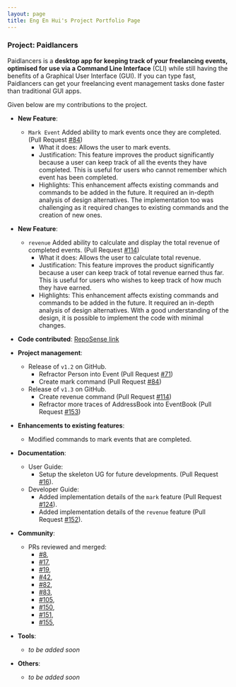 ```yaml
---
layout: page
title: Eng En Hui's Project Portfolio Page
---
```


### Project: Paidlancers

Paidlancers is a **desktop app for keeping track of your freelancing events, optimised for use via a Command Line Interface** (CLI) while still having the benefits of a Graphical User Interface (GUI). If you can type fast, Paidlancers can get your freelancing event management tasks done faster than traditional GUI apps.


Given below are my contributions to the project.
* **New Feature**:
  * `Mark Event` Added ability to mark events once they are completed. (Pull Request [#84](https://github.com/AY2223S2-CS2103T-T11-3/tp/pull/84))
      * What it does: Allows the user to mark events.
      * Justification: This feature improves the product significantly because a user can keep track of all the events they have completed. This is useful for users who cannot remember which event has been completed.
      * Highlights: This enhancement affects existing commands and commands to be added in the future. It required an in-depth analysis of design alternatives. The implementation too was challenging as it required changes to existing commands and the creation of new ones.

* **New Feature**:
  * `revenue` Added ability to calculate and display the total revenue of completed events. (Pull Request [#114](https://github.com/AY2223S2-CS2103T-T11-3/tp/pull/114))
      * What it does: Allows the user to calculate total revenue.
      * Justification: This feature improves the product significantly because a user can keep track of total revenue earned thus far. This is useful for users who wishes to keep track of how much they have earned.
      * Highlights: This enhancement affects existing commands and commands to be added in the future. It required an in-depth analysis of design alternatives. With a good understanding of the design, it is possible to implement the code with minimal changes.

* **Code contributed**: [RepoSense link](https://nus-cs2103-ay2223s2.github.io/tp-dashboard/?search=engenhui1999&sort=groupTitle&sortWithin=title&timeframe=commit&mergegroup=&groupSelect=groupByRepos&breakdown=true&checkedFileTypes=docs~functional-code~test-code~other&since=2023-02-17)

* **Project management**:
  * Release of `v1.2` on GitHub.
    * Refractor Person into Event (Pull Request [#71](https://github.com/AY2223S2-CS2103T-T11-3/tp/pull/71))
    * Create mark command (Pull Request [#84](https://github.com/AY2223S2-CS2103T-T11-3/tp/pull/84))
  * Release of `v1.3` on GitHub.
    * Create revenue command (Pull Request [#114](https://github.com/AY2223S2-CS2103T-T11-3/tp/pull/114))
    * Refractor more traces of AddressBook into EventBook (Pull Request [#153](https://github.com/AY2223S2-CS2103T-T11-3/tp/pull/153))

* **Enhancements to existing features**:
  * Modified commands to mark events that are completed.

* **Documentation**:
    * User Guide:
      * Setup the skeleton UG for future developments.
      (Pull Request [#16](https://github.com/AY2223S2-CS2103T-T11-3/tp/pull/16)).
    * Developer Guide:
      * Added implementation details of the `mark` feature
      (Pull Request [#124](https://github.com/AY2223S2-CS2103T-T11-3/tp/pull/124)).
      * Added implementation details of the `revenue` feature
      (Pull Request [#152](https://github.com/AY2223S2-CS2103T-T11-3/tp/pull/152)).

* **Community**:
  * PRs reviewed and merged:
      * [#8](https://github.com/AY2223S2-CS2103T-T11-3/tp/pull/8),
      * [#17](https://github.com/AY2223S2-CS2103T-T11-3/tp/pull/17),
      * [#19](https://github.com/AY2223S2-CS2103T-T11-3/tp/pull/19),
      * [#42](https://github.com/AY2223S2-CS2103T-T11-3/tp/pull/42),
      * [#82](https://github.com/AY2223S2-CS2103T-T11-3/tp/pull/82),
      * [#83](https://github.com/AY2223S2-CS2103T-T11-3/tp/pull/83),
      * [#105](https://github.com/AY2223S2-CS2103T-T11-3/tp/pull/105),
      * [#150](https://github.com/AY2223S2-CS2103T-T11-3/tp/pull/150),
      * [#151](https://github.com/AY2223S2-CS2103T-T11-3/tp/pull/151),
      * [#155](https://github.com/AY2223S2-CS2103T-T11-3/tp/pull/155),
      
* **Tools**:
  * _to be added soon_

* **Others**:
  * _to be added soon_
